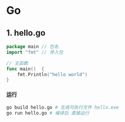 # Go
## 1. hello.go

```go
package main // 包名
import "fmt" // 导入包

// 主函数
func main()  {
	fmt.Println("hello world")
}
```
#### 运行
```bash
go build hello.go # 生成可执行文件 hello.exe
go run hello.go # 编译后 直接运行
```